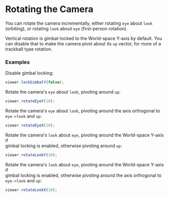 # Rotating the Camera

You can rotate the camera incrementally, either rotating `eye` about `look` \(orbiting\), or rotating `look` about `eye` \(first-person rotation\).

Vertical rotation is gimbal-locked to the World-space Y-axis by default. You can disable that to make the camera pivot about its `up` vector, for more of a trackball type rotation.

### Examples

Disable gimbal locking:

```javascript
viewer.lockGimbalY(false);
```

Rotate the camera's `eye` about `look`, pivoting around `up`:

```javascript
viewer.rotateEyeY(10);
```

Rotate the camera's `eye` about `look`, pivoting around the axis orthogonal to `eye->look` and `up`:

```javascript
viewer.rotateEyeX(10);
```

Rotate the camera's `look` about `eye`, pivoting around the World-space Y-axis if  
gimbal locking is enabled, otherwise pivoting around `up`:

```javascript
viewer.rotateLookY(10);
```

Rotate the camera's `look` about `eye`, pivoting around the World-space Y-axis if  
gimbal locking is enabled, otherwise pivoting around the axis orthogonal to `eye->look` and `up`:

```javascript
viewer.rotateLookX(10);
```



